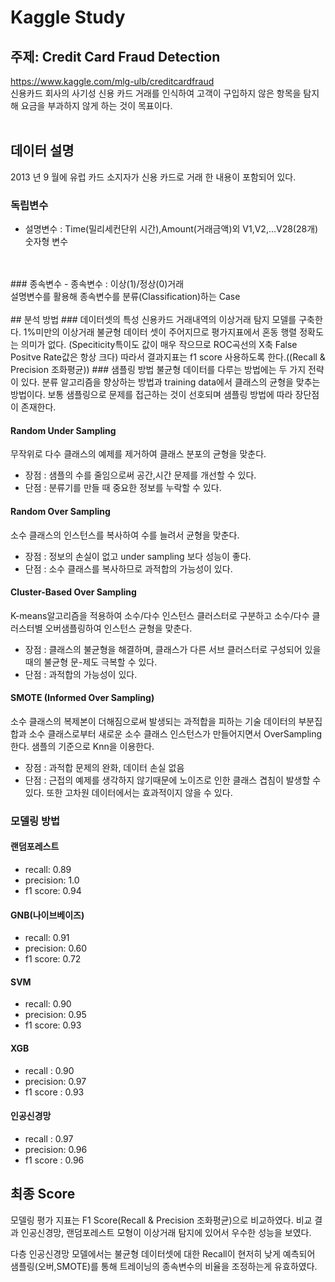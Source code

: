 # Kaggle Study
## 주제: Credit Card Fraud Detection
https://www.kaggle.com/mlg-ulb/creditcardfraud<br>
신용카드 회사의 사기성 신용 카드 거래를 인식하여 고객이 구입하지 않은 항목을 탐지해 요금을 부과하지 않게 하는 것이 목표이다.
<br>
<br>
## 데이터 설명
2013 년 9 월에 유럽 카드 소지자가 신용 카드로 거래 한 내용이 포함되어 있다.<br>
### 독립변수
- 설명변수 : Time(밀리세컨단위 시간),Amount(거래금액)외 V1,V2,...V28(28개) 숫자형 변수

<br>
<br>
### 종속변수
- 종속변수 : 이상(1)/정상(0)거래
  <br>
  설명변수를 활용해 종속변수를 분류(Classification)하는 Case
  <br>
  <br>
## 분석 방법
### 데이터셋의 특성
신용카드 거래내역의 이상거래 탐지 모델를 구축한다.
1%미만의 이상거래 불균형 데이터 셋이 주어지므로 평가지표에서 혼동 행렬 정확도는 의미가 없다.
(Speciticity특이도 값이 매우 작으므로 ROC곡선의 X축 False Positve Rate값은 항상 크다) 
따라서 결과지표는 f1 score 사용하도록 한다.((Recall & Precision 조화평균))
### 샘플링 방법
불균형 데이터를 다루는 방법에는 두 가지 전략이 있다. 분류 알고리즘을 향상하는 방법과 training data에서 클래스의 균형을 맞추는 방법이다. 보통 샘플링으로 문제를 접근하는 것이 선호되며 샘플링 방법에 따라 장단점이 존재한다.

#### Random Under Sampling
무작위로 다수 클래스의 예제를 제거하여 클래스 분포의 균형을 맞춘다.
- 장점 : 샘플의 수를 줄임으로써 공간,시간 문제를 개선할 수 있다.
- 단점 : 분류기를 만들 때 중요한 정보를 누락할 수 있다.
#### Random Over Sampling
소수 클래스의 인스턴스를 복사하여 수를 늘려서 균형을 맞춘다.
- 장점 : 정보의 손실이 없고 under sampling 보다 성능이 좋다.
- 단점 : 소수 클래스를 복사하므로 과적합의 가능성이 있다.
#### Cluster-Based Over Sampling
K-means알고리즘을 적용하여 소수/다수 인스턴스 클러스터로 구분하고 소수/다수 클러스터별 오버샘플링하여 인스턴스 균형을 맞춘다.
- 장점 : 클래스의 불균형을 해결하며, 클래스가 다른 서브 클러스터로 구성되어 있을 때의 불균형 문-제도 극복할 수 있다.
- 단점 : 과적합의 가능성이 있다.
#### SMOTE (Informed Over Sampling)
소수 클래스의 복제본이 더해짐으로써 발생되는 과적합을 피하는 기술
데이터의 부분집합과 소수 클래스로부터 새로운 소수 클래스 인스턴스가 만들어지면서 OverSampling 한다. 샘플의 기준으로 Knn을 이용한다.
- 장점 : 과적합 문제의 완화, 데이터 손실 없음
- 단점 : 근접의 예제를 생각하지 않기때문에 노이즈로 인한 클래스 겹침이 발생할 수 있다. 또한 고차원 데이터에서는 효과적이지 않을 수 있다.

### 모델링 방법
#### 랜덤포레스트
- recall: 0.89
- precision: 1.0
- f1 score: 0.94
#### GNB(나이브베이즈)
- recall: 0.91
- precision: 0.60
- f1 score: 0.72
#### SVM
- recall: 0.90
- precision: 0.95
- f1 score: 0.93
#### XGB
- recall   : 0.90
- precision: 0.97
- f1 score : 0.93
#### 인공신경망
- recall   : 0.97
- precision: 0.96
- f1 score : 0.96


## 최종 Score
모델링 평가 지표는 F1 Score(Recall & Precision 조화평균)으로 비교하였다.
비교 결과 인공신경망, 랜덤포레스트 모형이 이상거래 탐지에 있어서 우수한 성능을 보였다.

다층 인공신경망 모델에서는 불균형 데이터셋에 대한 Recall이 현저히 낮게 예측되어 샘플링(오버,SMOTE)를 통해 트레이닝의 종속변수의 비율을 조정하는게 유효하였다.
